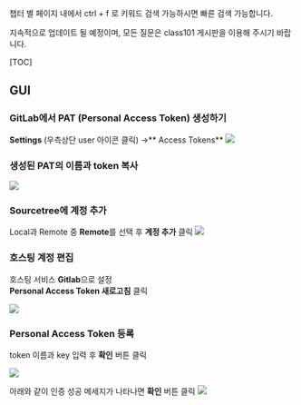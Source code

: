 챕터 별 페이지 내에서 ctrl + f 로 키워드 검색 가능하시면 빠른 검색 가능합니다. 

지속적으로 업데이트 될 예정이며, 모든 질문은 class101 게시판을 이용해 주시기 바랍니다. 

[TOC]


## GUI 
### GitLab에서 PAT (Personal Access Token) 생성하기  
**Settings** (우측상단 user 아이콘 클릭) ->** Access Tokens**
![](https://wikidocs.net/images/page/104328/create_access_token_from_gitlab_settings.png)

### 생성된 PAT의 이름과 token 복사 
![](https://wikidocs.net/images/page/104328/git_gui_3.png)

### Sourcetree에 계정 추가
Local과 Remote 중 **Remote**를 선택 후 **계정 추가** 클릭
![](https://wikidocs.net/images/page/104328/git_gui.png)

### 호스팅 계정 편집 
호스팅 서비스 **Gitlab**으로 설정  
**Personal Access Token 새로고침** 클릭  

![](https://wikidocs.net/images/page/104328/git_gui_4.png)

### Personal Access Token 등록 
token 이름과 key 입력 후 **확인** 버튼 클릭  
  
![](https://wikidocs.net/images/page/104328/git_gui_5.png)

아래와 같이 인증 성공 메세지가 나타나면 **확인** 버튼 클릭
![](https://wikidocs.net/images/page/104328/git_gui_6.png)
